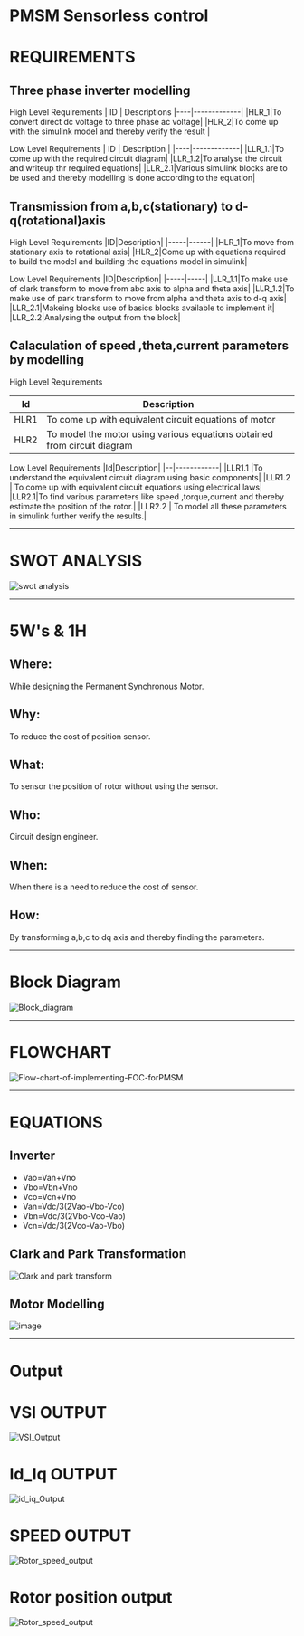 # PMSM Sensorless control

# REQUIREMENTS

## Three phase inverter modelling

High Level Requirements
| ID | Descriptions
|----|-------------|
|HLR_1|To convert direct dc voltage to three phase ac voltage|
|HLR_2|To come up with the simulink model and thereby verify the result |

Low Level Requirements
| ID | Description |
|----|-------------|
|LLR_1.1|To come up with the required circuit diagram|
|LLR_1.2|To analyse the circuit and writeup thr required equations|
|LLR_2.1|Various simulink blocks are to be used and thereby modelling is done according to the equation|





## Transmission from a,b,c(stationary) to d-q(rotational)axis

High Level Requirements
|ID|Description|
|-----|------|
|HLR_1|To move from stationary axis to rotational axis|
|HLR_2|Come up with equations required to build the model and building the equations model in simulink|


Low Level Requirements
|ID|Description|
|-----|-----|
|LLR_1.1|To make use of clark transform to move from abc axis to alpha and theta axis|
|LLR_1.2|To make use of park transform to move from alpha and theta axis to d-q axis|
|LLR_2.1|Makeing blocks use of basics blocks available to implement it|
|LLR_2.2|Analysing the output from the block|



## Calaculation of speed ,theta,current parameters by modelling


High Level Requirements

|Id|Description|
|--|------------|
|HLR1 |To come up with equivalent circuit equations of motor|
|HLR2 |   To model the motor using various equations obtained from circuit diagram|



Low Level Requirements
|Id|Description|
|--|------------|
|LLR1.1 |To understand the equivalent circuit diagram using basic components|
|LLR1.2  |    To come up with equivalent circuit equations using electrical laws|
|LLR2.1|To find various parameters like speed ,torque,current and thereby estimate the position of the rotor.|
 |LLR2.2 |   To model all these parameters in simulink further verify the results.|
 
 ---------------------------------------------
 
# SWOT ANALYSIS
 ![swot analysis](https://user-images.githubusercontent.com/98873064/160094517-04328b0e-fade-42ab-83be-143130addfd8.png)
 
 --------------------
 
 
# 5W's & 1H

## Where:
While designing the Permanent Synchronous Motor.

## Why:
To reduce the cost of position sensor.

## What:
To sensor the position of rotor without using the sensor.

## Who:
Circuit design engineer.

## When:
When there is a need to reduce the cost of sensor. 

## How:
By transforming a,b,c to dq axis and thereby finding the parameters.

-------------------------------

 # Block Diagram
 ![Block_diagram](https://user-images.githubusercontent.com/98873064/160232275-b481eb84-29c3-42f9-951a-b9a1bbc7868f.png)
 
 --------------------------


 # FLOWCHART
 ![Flow-chart-of-implementing-FOC-forPMSM](https://user-images.githubusercontent.com/98882146/160226447-0f520a37-c15a-4e8b-92f9-e20a579dd457.jpg)
 
----------------------

# EQUATIONS
 
## Inverter

* Vao=Van+Vno
* Vbo=Vbn+Vno
* Vco=Vcn+Vno
* Van=Vdc/3(2Vao-Vbo-Vco)
* Vbn=Vdc/3(2Vbo-Vco-Vao)
* Vcn=Vdc/3(2Vco-Vao-Vbo)

## Clark and Park Transformation
![Clark and park transform](https://user-images.githubusercontent.com/98873064/160111518-3b7fbe1b-1bcc-4ef4-8d00-5e8cb0dbeaf9.png)

 ## Motor Modelling
 ![image](https://user-images.githubusercontent.com/98873064/160110148-a39cbb56-cc90-4d20-af6c-c23e220b5ac1.png)
 
 ------------

 
 # Output
 
 # VSI OUTPUT
 
 ![VSI_Output](https://user-images.githubusercontent.com/98873064/160233486-3545ef90-df8a-4c9f-805e-057761bdf914.png)
 
 
 # Id_Iq OUTPUT
 
 ![id_iq_Output](https://user-images.githubusercontent.com/98873064/160233511-c6a06f26-8fae-454a-a63b-096b97a88758.png)


# SPEED OUTPUT

![Rotor_speed_output](https://user-images.githubusercontent.com/98873064/160233548-0e71d95c-3125-4089-9534-508558a9d71a.png)


# Rotor position output

![Rotor_speed_output](https://user-images.githubusercontent.com/98873064/160233564-6090681c-8439-4eb6-b494-4340ff9637b4.png)


 
 
